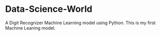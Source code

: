 # Data-Science-World

 A Digit Recognizer Machine Learning model using Python. This is my first Machine Leaning model.
